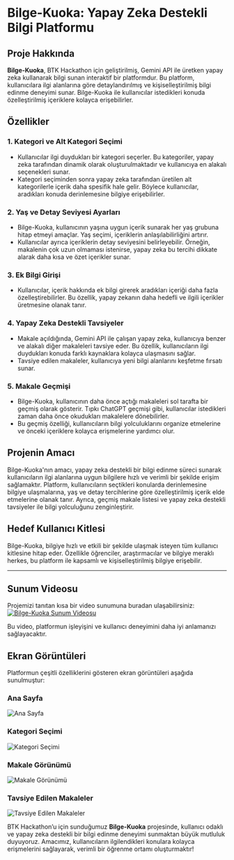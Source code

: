 # Bilge-Kuoka: Yapay Zeka Destekli Bilgi Platformu

## Proje Hakkında

**Bilge-Kuoka**, BTK Hackathon için geliştirilmiş, Gemini API ile üretken yapay zeka kullanarak bilgi sunan interaktif bir platformdur. Bu platform, kullanıcılara ilgi alanlarına göre detaylandırılmış ve kişiselleştirilmiş bilgi edinme deneyimi sunar. Bilge-Kuoka ile kullanıcılar istedikleri konuda özelleştirilmiş içeriklere kolayca erişebilirler.

## Özellikler

### 1. **Kategori ve Alt Kategori Seçimi**
   - Kullanıcılar ilgi duydukları bir kategori seçerler. Bu kategoriler, yapay zeka tarafından dinamik olarak oluşturulmaktadır ve kullanıcıya en alakalı seçenekleri sunar.
   - Kategori seçiminden sonra yapay zeka tarafından üretilen alt kategorilerle içerik daha spesifik hale gelir. Böylece kullanıcılar, aradıkları konuda derinlemesine bilgiye erişebilirler.

### 2. **Yaş ve Detay Seviyesi Ayarları**
   - Bilge-Kuoka, kullanıcının yaşına uygun içerik sunarak her yaş grubuna hitap etmeyi amaçlar. Yaş seçimi, içeriklerin anlaşılabilirliğini artırır.
   - Kullanıcılar ayrıca içeriklerin detay seviyesini belirleyebilir. Örneğin, makalenin çok uzun olmaması istenirse, yapay zeka bu tercihi dikkate alarak daha kısa ve özet içerikler sunar.

### 3. **Ek Bilgi Girişi**
   - Kullanıcılar, içerik hakkında ek bilgi girerek aradıkları içeriği daha fazla özelleştirebilirler. Bu özellik, yapay zekanın daha hedefli ve ilgili içerikler üretmesine olanak tanır.

### 4. **Yapay Zeka Destekli Tavsiyeler**
   - Makale açıldığında, Gemini API ile çalışan yapay zeka, kullanıcıya benzer ve alakalı diğer makaleleri tavsiye eder. Bu özellik, kullanıcıların ilgi duydukları konuda farklı kaynaklara kolayca ulaşmasını sağlar.
   - Tavsiye edilen makaleler, kullanıcıya yeni bilgi alanlarını keşfetme fırsatı sunar.

### 5. **Makale Geçmişi**
   - Bilge-Kuoka, kullanıcının daha önce açtığı makaleleri sol tarafta bir geçmiş olarak gösterir. Tıpkı ChatGPT geçmişi gibi, kullanıcılar istedikleri zaman daha önce okudukları makalelere dönebilirler.
   - Bu geçmiş özelliği, kullanıcıların bilgi yolculuklarını organize etmelerine ve önceki içeriklere kolayca erişmelerine yardımcı olur.

## Projenin Amacı

Bilge-Kuoka'nın amacı, yapay zeka destekli bir bilgi edinme süreci sunarak kullanıcıların ilgi alanlarına uygun bilgilere hızlı ve verimli bir şekilde erişim sağlamaktır. Platform, kullanıcıların seçtikleri konularda derinlemesine bilgiye ulaşmalarına, yaş ve detay tercihlerine göre özelleştirilmiş içerik elde etmelerine olanak tanır. Ayrıca, geçmiş makale listesi ve yapay zeka destekli tavsiyeler ile bilgi yolculuğunu zenginleştirir.

## Hedef Kullanıcı Kitlesi

Bilge-Kuoka, bilgiye hızlı ve etkili bir şekilde ulaşmak isteyen tüm kullanıcı kitlesine hitap eder. Özellikle öğrenciler, araştırmacılar ve bilgiye meraklı herkes, bu platform ile kapsamlı ve kişiselleştirilmiş bilgiye erişebilir.

---

## Sunum Videosu

Projemizi tanıtan kısa bir video sunumuna buradan ulaşabilirsiniz:
[![Bilge-Kuoka Sunum Videosu](https://img.youtube.com/vi/YOUR_VIDEO_ID/0.jpg)](https://www.youtube.com/watch?v=YOUR_VIDEO_ID)

Bu video, platformun işleyişini ve kullanıcı deneyimini daha iyi anlamanızı sağlayacaktır.

## Ekran Görüntüleri

Platformun çeşitli özelliklerini gösteren ekran görüntüleri aşağıda sunulmuştur:

### Ana Sayfa
![Ana Sayfa](./screenshots/ana-sayfa.png)

### Kategori Seçimi
![Kategori Seçimi](./screenshots/kategori-secimi.png)

### Makale Görünümü
![Makale Görünümü](./screenshots/makale-gorunumu.png)

### Tavsiye Edilen Makaleler
![Tavsiye Edilen Makaleler](./screenshots/tavsiye-makaleler.png)


BTK Hackathon’u için sunduğumuz **Bilge-Kuoka** projesinde, kullanıcı odaklı ve yapay zeka destekli bir bilgi edinme deneyimi sunmaktan büyük mutluluk duyuyoruz. Amacımız, kullanıcıların ilgilendikleri konulara kolayca erişmelerini sağlayarak, verimli bir öğrenme ortamı oluşturmaktır!
